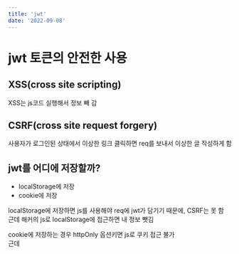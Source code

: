 ```yaml
---
title: 'jwt'
date: '2022-09-08'
---
```


# jwt 토큰의 안전한 사용

## XSS(cross site scripting)
XSS는 js코드 실행해서 정보 빼 감

## CSRF(cross site request forgery)
사용자가 로그인된 상태에서 이상한 링크 클릭하면 req를 보내서 이상한 글 작성하게 함

## jwt를 어디에 저장할까?
- localStorage에 저장
- cookie에 저장

localStorage에 저장하면 js를 사용해야 req에 jwt가 담기기 때문에, CSRF는 못 함  
근데 해커의 js로 localStorage에 접근하면 내 정보 뺏김

cookie에 저장하는 경우 httpOnly 옵션키면 js로 쿠키 접근 불가  
근데 